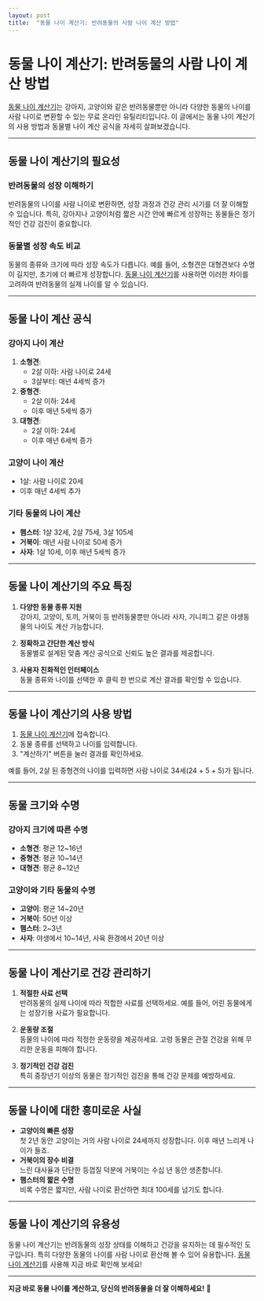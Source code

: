```yaml
---
layout: post
title:  "동물 나이 계산기: 반려동물의 사람 나이 계산 방법"
--- 
```


# 동물 나이 계산기: 반려동물의 사람 나이 계산 방법

[동물 나이 계산기](https://www.freeonlineutility.com/ko/app/animal-age-calculator/)는 강아지, 고양이와 같은 반려동물뿐만 아니라 다양한 동물의 나이를 사람 나이로 변환할 수 있는 무료 온라인 유틸리티입니다. 이 글에서는 동물 나이 계산기의 사용 방법과 동물별 나이 계산 공식을 자세히 살펴보겠습니다.

---

## 동물 나이 계산기의 필요성

### 반려동물의 성장 이해하기
반려동물의 나이를 사람 나이로 변환하면, 성장 과정과 건강 관리 시기를 더 잘 이해할 수 있습니다. 특히, 강아지나 고양이처럼 짧은 시간 안에 빠르게 성장하는 동물들은 정기적인 건강 검진이 중요합니다.

### 동물별 성장 속도 비교
동물의 종류와 크기에 따라 성장 속도가 다릅니다. 예를 들어, 소형견은 대형견보다 수명이 길지만, 초기에 더 빠르게 성장합니다. [동물 나이 계산기](https://www.freeonlineutility.com/ko/app/animal-age-calculator/)를 사용하면 이러한 차이를 고려하여 반려동물의 실제 나이를 알 수 있습니다.

---

## 동물 나이 계산 공식

### 강아지 나이 계산
1. **소형견**: 
   - 2살 이하: 사람 나이로 24세  
   - 3살부터: 매년 4세씩 증가  
2. **중형견**: 
   - 2살 이하: 24세  
   - 이후 매년 5세씩 증가  
3. **대형견**: 
   - 2살 이하: 24세  
   - 이후 매년 6세씩 증가  

### 고양이 나이 계산
- 1살: 사람 나이로 20세  
- 이후 매년 4세씩 추가  

### 기타 동물의 나이 계산
- **햄스터**: 1살 32세, 2살 75세, 3살 105세  
- **거북이**: 매년 사람 나이로 50세 증가  
- **사자**: 1살 10세, 이후 매년 5세씩 증가  

---

## 동물 나이 계산기의 주요 특징

1. **다양한 동물 종류 지원**  
   강아지, 고양이, 토끼, 거북이 등 반려동물뿐만 아니라 사자, 기니피그 같은 야생동물의 나이도 계산 가능합니다.

2. **정확하고 간단한 계산 방식**  
   동물별로 설계된 맞춤 계산 공식으로 신뢰도 높은 결과를 제공합니다.

3. **사용자 친화적인 인터페이스**  
   동물 종류와 나이를 선택한 후 클릭 한 번으로 계산 결과를 확인할 수 있습니다.

---

## 동물 나이 계산기의 사용 방법

1. [동물 나이 계산기](https://www.freeonlineutility.com/ko/app/animal-age-calculator/)에 접속합니다.  
2. 동물 종류를 선택하고 나이를 입력합니다.  
3. "계산하기" 버튼을 눌러 결과를 확인하세요.  

예를 들어, 2살 된 중형견의 나이를 입력하면 사람 나이로 34세(24 + 5 + 5)가 됩니다.

---

## 동물 크기와 수명

### 강아지 크기에 따른 수명
- **소형견**: 평균 12~16년  
- **중형견**: 평균 10~14년  
- **대형견**: 평균 8~12년  

### 고양이와 기타 동물의 수명
- **고양이**: 평균 14~20년  
- **거북이**: 50년 이상  
- **햄스터**: 2~3년  
- **사자**: 야생에서 10~14년, 사육 환경에서 20년 이상  

---

## 동물 나이 계산기로 건강 관리하기

1. **적절한 사료 선택**  
   반려동물의 실제 나이에 따라 적합한 사료를 선택하세요. 예를 들어, 어린 동물에게는 성장기용 사료가 필요합니다.

2. **운동량 조절**  
   동물의 나이에 따라 적정한 운동량을 제공하세요. 고령 동물은 관절 건강을 위해 무리한 운동을 피해야 합니다.

3. **정기적인 건강 검진**  
   특히 중장년기 이상의 동물은 정기적인 검진을 통해 건강 문제를 예방하세요.

---

## 동물 나이에 대한 흥미로운 사실

- **고양이의 빠른 성장**  
  첫 2년 동안 고양이는 거의 사람 나이로 24세까지 성장합니다. 이후 매년 느리게 나이가 들죠.  
- **거북이의 장수 비결**  
  느린 대사율과 단단한 등껍질 덕분에 거북이는 수십 년 동안 생존합니다.  
- **햄스터의 짧은 수명**  
  비록 수명은 짧지만, 사람 나이로 환산하면 최대 100세를 넘기도 합니다.  

---

## 동물 나이 계산기의 유용성

동물 나이 계산기는 반려동물의 성장 상태를 이해하고 건강을 유지하는 데 필수적인 도구입니다. 특히 다양한 동물의 나이를 사람 나이로 환산해 볼 수 있어 유용합니다. [동물 나이 계산기](https://www.freeonlineutility.com/ko/app/animal-age-calculator/)를 사용해 지금 바로 확인해 보세요!

--- 

**지금 바로 동물 나이를 계산하고, 당신의 반려동물을 더 잘 이해하세요!** 🐾
